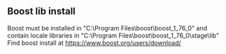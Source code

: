 ## Boost lib install
Boost must be installed in "C:\Program Files\boost\boost_1_76_0" and contain locale libraries in
"C:\Program Files\boost\boost_1_76_0\stage\lib"
Find boost install at https://www.boost.org/users/download/